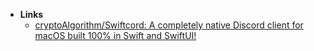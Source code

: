 - **Links**
	- [cryptoAlgorithm/Swiftcord: A completely native Discord client for macOS built 100% in Swift and SwiftUI!](https://github.com/cryptoAlgorithm/Swiftcord)

